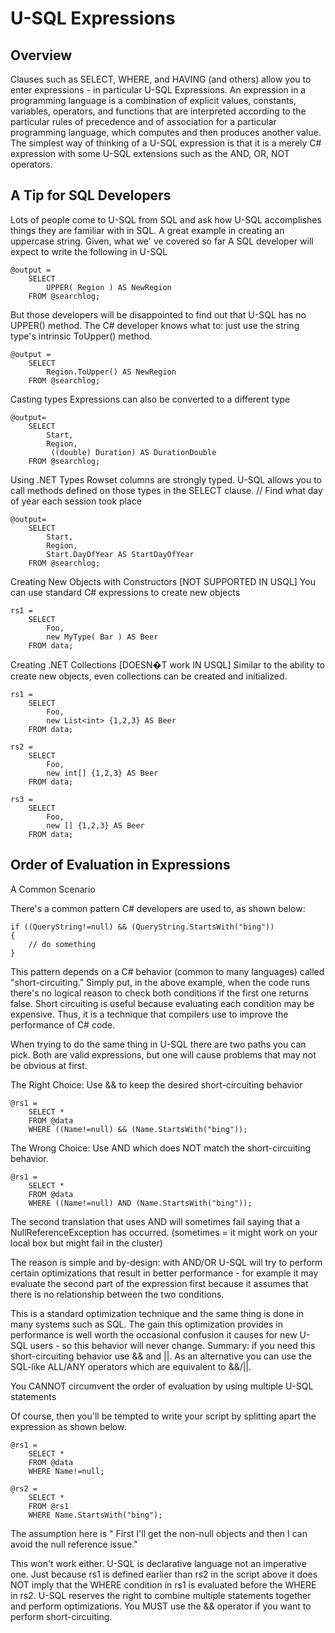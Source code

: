 # U-SQL Expressions

## Overview

Clauses such as SELECT, WHERE, and HAVING (and others) allow you to enter expressions - in particular U-SQL Expressions.
An expression in a programming language is a combination of explicit values, constants, variables, operators, and functions that are interpreted according to the particular rules of precedence and of association for a particular programming language, which computes and then produces another value.
The simplest way of thinking of a U-SQL expression is that it is a merely C# expression with some U-SQL extensions such as the AND, OR, NOT operators.

## A Tip for SQL Developers
Lots of people come to U-SQL from SQL and ask how U-SQL accomplishes things they are familiar with in SQL. A great example in creating an uppercase string.
Given, what we' ve covered so far A SQL developer will expect to write the following in U-SQL

```
@output = 
    SELECT 
        UPPER( Region ) AS NewRegion
    FROM @searchlog;
```

But those developers will be disappointed to find out that U-SQL has no UPPER() method. The C# developer knows what to: just use the string type's intrinsic ToUpper() method.



```
@output = 
    SELECT 
        Region.ToUpper() AS NewRegion
    FROM @searchlog;
```


Casting types
Expressions can also be converted to a different type



```
@output= 
    SELECT 
        Start, 
        Region, 
         ((double) Duration) AS DurationDouble
    FROM @searchlog;
```



Using .NET Types
Rowset columns are strongly typed. U-SQL allows you to call methods defined on those types in the SELECT clause.
// Find what day of year each session took place 



```
@output= 
    SELECT 
        Start, 
        Region, 
        Start.DayOfYear AS StartDayOfYear
    FROM @searchlog; 
```

Creating New Objects with Constructors [NOT SUPPORTED IN USQL]
You can use standard C# expressions to create new objects



```
rs1 = 
    SELECT 
        Foo, 
        new MyType( Bar ) AS Beer
    FROM data;
```



Creating .NET Collections [DOESN�T work IN USQL]
Similar to the ability to create new objects, even collections can be created and initialized.



```
rs1 = 
    SELECT 
        Foo, 
        new List<int> {1,2,3} AS Beer
    FROM data;

rs2 = 
    SELECT 
        Foo, 
        new int[] {1,2,3} AS Beer
    FROM data;

rs3 = 
    SELECT 
        Foo, 
        new [] {1,2,3} AS Beer
    FROM data;

```


## Order of Evaluation in Expressions

A Common Scenario

There's a common pattern C# developers are used to, as shown below:



```
if ((QueryString!=null) && (QueryString.StartsWith("bing"))
{
	// do something
}

```



This pattern depends on a C# behavior (common to many languages) called "short-circuiting." Simply put, in the above example, when the code runs there's no logical reason to check both conditions if the first one returns false. Short circuiting is useful because evaluating each condition may be expensive. Thus, it is a technique that compilers use to improve the performance of C# code.

When trying to do the same thing in U-SQL there are two paths you can pick. Both are valid expressions, but one will cause problems that may not be obvious at first.


The Right Choice: Use && to keep the desired short-circuiting behavior



```
@rs1 = 
    SELECT * 
    FROM @data
    WHERE ((Name!=null) && (Name.StartsWith("bing"));

```



The Wrong Choice: Use AND which does NOT match the short-circuiting behavior.



```
@rs1 = 
    SELECT * 
    FROM @data
    WHERE ((Name!=null) AND (Name.StartsWith("bing"));

```



The second translation that uses AND will sometimes fail saying that a NullReferenceException has occurred. (sometimes = it might work on your local box but might fail in the cluster)

The reason is simple and by-design: with AND/OR U-SQL  will try to perform certain optimizations that result in better performance - for example it may evaluate the second part of the expression first because it assumes that there is no relationship between the two conditions. 

This is a standard optimization technique and the same thing is done in many systems such as SQL. The gain this optimization provides in performance is well worth the occasional confusion it causes for new U-SQL users - so this behavior will never change.
Summary: if you need this short-circuiting behavior use && and ||.
As an alternative you can use the SQL-like ALL/ANY operators which are equivalent to &&/||.

You CANNOT circumvent the order of evaluation by using multiple U-SQL statements

Of course, then you'll be tempted to write your script by splitting apart the expression as shown below.



```
@rs1 = 
    SELECT * 
    FROM @data
    WHERE Name!=null;

@rs2 =
    SELECT *
    FROM @rs1
    WHERE Name.StartsWith("bing");

```


The assumption here is "
First I'll get the non-null objects and then I can avoid the null reference issue."

This won't work either. U-SQL is declarative language not an imperative one. Just because rs1 is defined earlier than rs2 in the script above it does NOT imply that the WHERE condition in rs1 is evaluated before the WHERE in rs2. U-SQL reserves the right to combine multiple statements together and perform optimizations. You MUST use the && operator if you want to perform short-circuiting.
